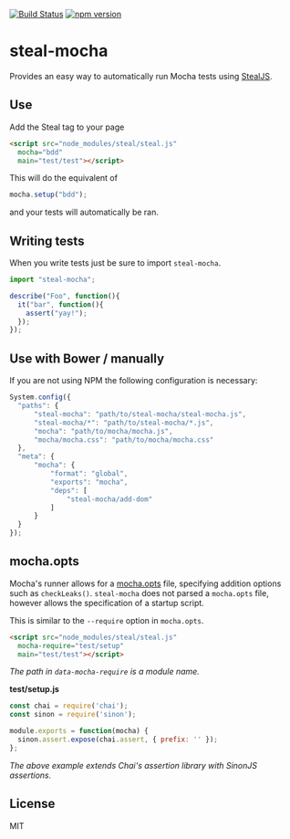 [![Build Status](https://travis-ci.org/stealjs/steal-mocha.svg?branch=master)](https://travis-ci.org/stealjs/steal-mocha)
[![npm version](https://badge.fury.io/js/steal-mocha.svg)](http://badge.fury.io/js/steal-mocha)

# steal-mocha

Provides an easy way to automatically run Mocha tests using [StealJS](http://stealjs.com).

## Use

Add the Steal tag to your page

```html
<script src="node_modules/steal/steal.js"
  mocha="bdd"
  main="test/test"></script>
```

This will do the equivalent of

```js
mocha.setup("bdd");
```

and your tests will automatically be ran.

## Writing tests

When you write tests just be sure to import `steal-mocha`.

```js
import "steal-mocha";

describe("Foo", function(){
  it("bar", function(){
    assert("yay!");
  });
});
```

## Use with Bower / manually

If you are not using NPM the following configuration is necessary:

```js
System.config({
  "paths": {
      "steal-mocha": "path/to/steal-mocha/steal-mocha.js",
      "steal-mocha/*": "path/to/steal-mocha/*.js",
      "mocha": "path/to/mocha/mocha.js",
      "mocha/mocha.css": "path/to/mocha/mocha.css"
  },
  "meta": {
      "mocha": {
          "format": "global",
          "exports": "mocha",
          "deps": [
              "steal-mocha/add-dom"
          ]
      }
  }
});
```

## mocha.opts

Mocha's runner allows for a [mocha.opts](https://mochajs.org/#mochaopts) file,
specifying addition options such as `checkLeaks()`. `steal-mocha` does not parsed
a `mocha.opts` file, however allows the specification of a startup script.

This is similar to the `--require` option in `mocha.opts`.

```html
<script src="node_modules/steal/steal.js"
  mocha-require="test/setup"
  main="test/test"></script>
```

_The path in `data-mocha-require` is a module name._

__test/setup.js__
```js
const chai = require('chai');
const sinon = require('sinon');

module.exports = function(mocha) {
  sinon.assert.expose(chai.assert, { prefix: '' });
};
```

_The above example extends Chai's assertion library with SinonJS assertions._

## License

MIT
